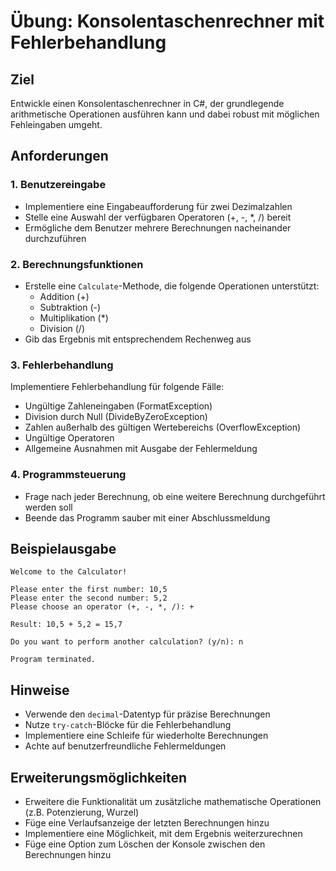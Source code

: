 # Übung: Konsolentaschenrechner mit Fehlerbehandlung

## Ziel

Entwickle einen Konsolentaschenrechner in C#, der grundlegende arithmetische Operationen ausführen kann und dabei robust mit möglichen Fehleingaben umgeht.

## Anforderungen

### 1. Benutzereingabe

- Implementiere eine Eingabeaufforderung für zwei Dezimalzahlen
- Stelle eine Auswahl der verfügbaren Operatoren (+, -, \*, /) bereit
- Ermögliche dem Benutzer mehrere Berechnungen nacheinander durchzuführen

### 2. Berechnungsfunktionen

- Erstelle eine `Calculate`-Methode, die folgende Operationen unterstützt:
  - Addition (+)
  - Subtraktion (-)
  - Multiplikation (\*)
  - Division (/)
- Gib das Ergebnis mit entsprechendem Rechenweg aus

### 3. Fehlerbehandlung

Implementiere Fehlerbehandlung für folgende Fälle:

- Ungültige Zahleneingaben (FormatException)
- Division durch Null (DivideByZeroException)
- Zahlen außerhalb des gültigen Wertebereichs (OverflowException)
- Ungültige Operatoren
- Allgemeine Ausnahmen mit Ausgabe der Fehlermeldung

### 4. Programmsteuerung

- Frage nach jeder Berechnung, ob eine weitere Berechnung durchgeführt werden soll
- Beende das Programm sauber mit einer Abschlussmeldung

## Beispielausgabe

```
Welcome to the Calculator!

Please enter the first number: 10,5
Please enter the second number: 5,2
Please choose an operator (+, -, *, /): +

Result: 10,5 + 5,2 = 15,7

Do you want to perform another calculation? (y/n): n

Program terminated.
```

## Hinweise

- Verwende den `decimal`-Datentyp für präzise Berechnungen
- Nutze `try-catch`-Blöcke für die Fehlerbehandlung
- Implementiere eine Schleife für wiederholte Berechnungen
- Achte auf benutzerfreundliche Fehlermeldungen

## Erweiterungsmöglichkeiten

- Erweitere die Funktionalität um zusätzliche mathematische Operationen (z.B. Potenzierung, Wurzel)
- Füge eine Verlaufsanzeige der letzten Berechnungen hinzu
- Implementiere eine Möglichkeit, mit dem Ergebnis weiterzurechnen
- Füge eine Option zum Löschen der Konsole zwischen den Berechnungen hinzu
